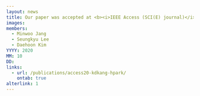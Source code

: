 ```yaml
---
layout: news
title: Our paper was accepted at <b><i>IEEE Access (SCI(E) journal)</i></b>.
images:
members:
  - Minwoo Jang
  - Seungkyu Lee
  - Daehoon Kim
YYYY: 2020
MM: 10
DD: 
links:
  - url: /publications/access20-kdkang-hpark/
    ontab: true
alterlink: 1
---
```

